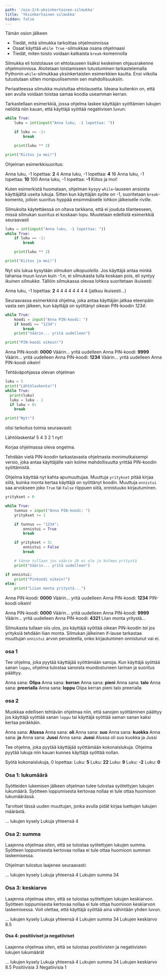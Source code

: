 ```yaml
---
path: '/osa-2/4-yksinkertainen-silmukka'
title: 'Yksinkertainen silmukka'
hidden: false
---
```


<text-box variant='learningObjectives' name='Oppimistavoitteet'>

Tämän osion jälkeen

- Tiedät, mitä silmukka tarkoittaa ohjelmoinnissa
- Osaat käyttää `while True` -silmukkaa osana ohjelmaasi
- Tiedät, miten toisto voidaan katkaista `break`-komennolla

</text-box>

Silmukka eli toistolause on ehtolauseen lisäksi keskeinen ohjausrakenne ohjelmoinnissa. Aloitetaan toistamiseen tutustuminen tarkastelemalla Pythonin `while`-silmukkaa yksinkertaisten esimerkkien kautta. Ensi viikolla tutustutaan sitten monipuolisemmin sen mahdollisuuksiin.

Periaatteessa silmukka muistuttaa ehtolausetta. Ideana kuitenkin on, että sen avulla voidaan toistaa samaa koodia useamman kerran.

Tarkastellaan esimerkkiä, jossa ohjelma laskee käyttäjän syöttämien lukujen neliöitä niin kauan, että käyttäjä syöttää negatiivisen luvun:

```python
while True:
    luku = int(input("Anna luku, -1 lopettaa: "))

    if luku == -1:
        break

    print(luku ** 2)

print("Kiitos ja moi!")
```

Ohjelman esimerkkisuoritus:

<sample-output>

Anna luku, -1 lopettaa: **2**
4
Anna luku, -1 lopettaa: **4**
16
Anna luku, -1 lopettaa: **10**
100
Anna luku, -1 lopettaa: **-1**
Kiitos ja moi!

</sample-output>

Kuten esimerkistä huomataan, ohjelman kysyy `while`-lauseen ansiosta käyttäjältä useita lukuja. Sitten kun käyttäjän syöte on -1, suoritetaan `break`-komento, jolloin suoritus hyppää ensimmäiselle lohkon jälkeiselle riville.

Silmukoita käytettäessä on oltava tarkkana, että ei jouduta tilanteeseen, missä silmukan suoritus ei koskaan lopu. Muutetaan edellistä esimerkkiä seuraavasti

```python
luku = int(input("Anna luku, -1 lopettaa: "))
while True:
    if luku == -1:
        break

    print(luku ** 2)

print("Kiitos ja moi!")
```

Nyt siis lukua kysytään _silmukan ulkopuolella_. Jos käyttäjä antaa minkä tahansa muun luvun kuin -1:n, ei silmukasta tulla koskaan pois, eli syntyy _ikuinen silmukka_. Tällöin silmukassa olevaa lohkoa suoritetaan ikuisesti:

<sample-output>

Anna luku, -1 lopettaa: **2**
4
4
4
4
4
4
4
4
(jatkuu ikuisesti...)

</sample-output>


Seuraavassa esimerkkinä ohjelma, joka antaa käyttäjän jatkaa eteenpäin vasta sen jälkeen, kun käyttäjä on syöttänyt oikean PIN-koodin _1234_:

```python
while True:
    koodi = input("Anna PIN-koodi: ")
    if koodi == "1234":
        break
    print("Väärin... yritä uudelleen")

print("PIN-koodi oikein!")
```

<sample-output>

Anna PIN-koodi: **0000**
Väärin... yritä uudelleen
Anna PIN-koodi: **9999**
Väärin... yritä uudelleen
Anna PIN-koodi: **1234**
Väärin... yritä uudelleen
Anna PIN-koodi oikein!

</sample-output>

<in-browser-programming-exercise name="Lähtölaskenta" tmcname="osa02-17_lahtolaskenta">

Tehtäväpohjassa olevan ohjelman

```python
luku = 5
print("Lähtölaskenta!")
while True:
  print(luku)
  luku = luku - 1
  if luku > 0:
    break

print("Nyt!")
```

olisi tarkoitus toimia seuraavasti:

<sample-output>

Lähtölaskenta!
5
4
3
2
1
nyt!

</sample-output>

Korjaa ohjelmassa oleva ongelma.

</in-browser-programming-exercise>

Tehdään vielä PIN-koodin tarkastavasta ohjelmasta monimutkaisempi versio, joka antaa käyttäjälle vain kolme mahdollisuutta yrittää PIN-koodin syöttämistä.

Ohjelma käyttää nyt kahta apumuuttujaa. Muuttuja `yritykset` pitää kirjaa siitä, kuinka monta kertaa käyttäjä on syöttänyt koodin.  Muuttuja `onnistui` saa arvokseen joko `True` tai `False` riippuen siitä, onnistuuko kirjautuminen.

```python
yritykset = 0

while True:
    tunnus = input("Anna PIN-koodi: ")
    yritykset += 1

    if tunnus == "1234":
        onnistui = True
        break

    if yritykset > 3:
        onnistui = False
        break

    # tänne tullaan jos väärin JA ei ole jo kolmea yritystä
    print("Väärin... yritä uudelleen")

if onnistui:
    print("Pinkoodi oikein!")
else:
    print("Liian monta yritystä...")
```

<sample-output>

Anna PIN-koodi: **0000**
Väärin... yritä uudelleen
Anna PIN-koodi: **1234**
PIN-koodi oikein!

</sample-output>

<sample-output>

Anna PIN-koodi: **0000**
Väärin... yritä uudelleen
Anna PIN-koodi: **9999**
Väärin... yritä uudelleen
Anna PIN-koodi: **4321**
Liian monta yritystä...

</sample-output>

Silmukasta tullaan siis ulos, jos käyttäjä syöttää oikean PIN-koodin _tai_ jos yrityksiä tehdään liian monta. Silmukan jälkeinen if-lause tarkastaa muuttujan `onnistui` arvon perusteella, onko kirjautuminen onnistunut vai ei.

<in-browser-programming-exercise name="Tarina" tmcname="osa02-21_tarina">

### osa 1

Tee ohjelma, joka pyytää käyttäjää syöttämään sanoja. Kun käyttäjä syöttää sanan `loppu`, ohjelma tulostaa sanoista muodostuneen tarinan ja suoritus päättyy.

<sample-output>

Anna sana: **Olipa**
Anna sana: **kerran**
Anna sana: **pieni**
Anna sana: **talo**
Anna sana: **preerialla**
Anna sana: **loppu**
Olipa kerran pieni talo preerialla

</sample-output>

### osa 2

Muokkaa edellisen tehtävän ohjelmaa niin, että sanojen syöttäminen päättyy jos käyttäjä syöttää sanan `loppu` tai käyttäjä syöttää saman sanan kaksi kertaa peräkkäin.

<sample-output>

Anna sana: **Alussa**
Anna sana: **oli**
Anna sana: **suo**
Anna sana: **kuokka**
Anna sana: **ja**
Anna sana: **Jussi**
Anna sana: **Jussi**
Alussa oli suo kuokka ja Jussi

</sample-output>

</in-browser-programming-exercise>

<in-browser-programming-exercise name="Lukujen käsittelyä" tmcname="osa02-22_lukujen_kasittelya">

Tee ohjelma, joka pyytää käyttäjää syöttämään kokonaislukuja. Ohjelma pyytää lukuja niin kauan kunnes käyttäjä syöttää nollan.

<sample-output>

Syötä kokonaislukuja, 0 lopettaa:
Luku: **5**
Luku: **22**
Luku: **9**
Luku: **-2**
Luku: **0**

</sample-output>

### Osa 1: lukumäärä

Syötteiden lukemisen jälkeen ohjelman tulee tulostaa syötettyjen lukujen lukumäärä. Syötteen loppumisesta kertovaa nollaa ei tule ottaa huomioon lukumäärässä.

Tarvitset tässä uuden muuttujan, jonka avulla pidät kirjaa luettujen lukujen määrästä.

<sample-output>

... lukujen kysely
Lukuja yhteensä 4

</sample-output>

### Osa 2: summa

Laajenna ohjelmaa siten, että se tulostaa syötettyjen lukujen summa. Syötteen loppumisesta kertovaa nollaa ei tule ottaa huomioon summan laskemisessa.

Ohjelman tulostus laajenee seuraavasti:

<sample-output>

... lukujen kysely
Lukuja yhteensä 4
Lukujen summa 34

</sample-output>

### Osa 3: keskiarvo

Laajenna ohjelmaa siten, että se tulostaa syötettyjen lukujen keskiarvon. Syötteen loppumisesta kertovaa nollaa ei tule ottaa huomioon keskiarvon laskemisessa. Voit olettaa, että käyttäjä syöttää aina vähintään yhden luvun.

<sample-output>

... lukujen kysely
Lukuja yhteensä 4
Lukujen summa 34
Lukujen keskiarvo 8.5

</sample-output>

#### Osa 4: positiiviset ja negatiiviset

Laajenna ohjelmaa siten, että se tulostaa positiivisten ja negatiivisten lukujen lukumäärät

<sample-output>

... lukujen kysely
Lukuja yhteensä 4
Lukujen summa 34
Lukujen keskiarvo 8.5
Positiivisia 3
Negatiivisia 1

</sample-output>

</in-browser-programming-exercise>
